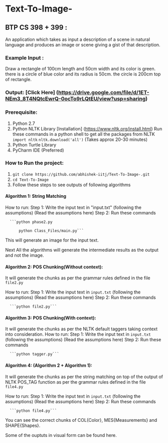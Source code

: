 # Text-To-Image-
## BTP CS 398 + 399 : 
An application which takes as input a description of a scene in natural language and produces an image or scene giving a gist of that description. 

### Example Input : 
Draw a rectangle of 100cm length and 50cm width and its color is green. there is a circle of blue color and its radius is 50cm. the circle is 200cm top of rectangle.

### Output: [Click Here] (https://drive.google.com/file/d/1ET-NEm3_8T4NQtcEwrQ-0ocTo9rLQtEU/view?usp=sharing)

### Prerequisite:

  1. Python 2.7
  2. Python NLTK Library [Installation] (https://www.nltk.org/install.html)
    Run these commands in a python shell to get all the packages from NLTK
    ```import nltk```
    ```nltk.download('all')``` (Takes approx 20-30 minutes)
  3. Python Turtle Library 
  4. PyCharm IDE (Preferred)

### How to Run the project:

  1. ```git clone https://github.com/abhishek-iitj/Text-To-Image-.git```
  2. ```cd Text-To-Image```
  3. Follow these steps to see outputs of following algorithms
  
#### Algorithm 1: String Matching

  How to run: 
    Step 1: Write the input text in "input.txt" (following the assumptions) (Read the assumptions here)
    Step 2: Run these commands 
    
      ```python phase2.py
      
          python Class_Files/main.py```
      
  This will generate an image for the input text.
  
 Next All the algorithms will generate the intermediate results as the output and not the image. 
 
 #### Algorithm 2: POS Chunking(Without context):
 
  It will generate the chunks as per the grammar rules defined in the file ```file2.py```
  
  How to run:
    Step 1: Write the input text in ```input.txt``` (following the assumptions) (Read the assumptions here)
    Step 2: Run these commands 
  
      ```python file2.py```
 
 #### Algorithm 3: POS Chunking(With context):
 
  It will generate the chunks as per the NLTK default taggers taking context into consideration.
  How to run: 
    Step 1: Write the input text in ```input.txt``` (following the assumptions) (Read the assumptions here)
    Step 2: Run these commands 
    
      ```python tagger.py```
      
   
 #### Algorithm 4: (Algorithm 2 + Algorithm 1):
 
  It will generate the chunks as per the string matching on top of the output of NLTK POS_TAG function as per the grammar rules defined in the file ```file4.py```
  
  How to run: 
    Step 1: Write the input text in ```input.txt``` (following the assumptions) (Read the assumptions here)
    Step 2: Run these commands 
    
      ```python file4.py```
      
   You can see the correct chunks of COL{Color}, MES{Measurements} and SHAPE{Shapes}. 
   
   
 Some of the ouptuts in visual form can be found here. 
